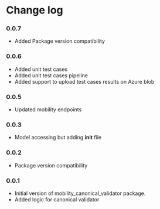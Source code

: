 # Change log

### 0.0.7

- Added Package version compatibility

### 0.0.6

- Added unit test cases
- Added unit test cases pipeline
- Added support to upload test cases results on Azure blob

### 0.0.5

- Updated mobility endpoints

### 0.0.3

- Model accessing but adding __init__ file

### 0.0.2

- Package version compatibility

### 0.0.1

- Initial version of mobility_canonical_validator package.
- Added logic for canonical validator

